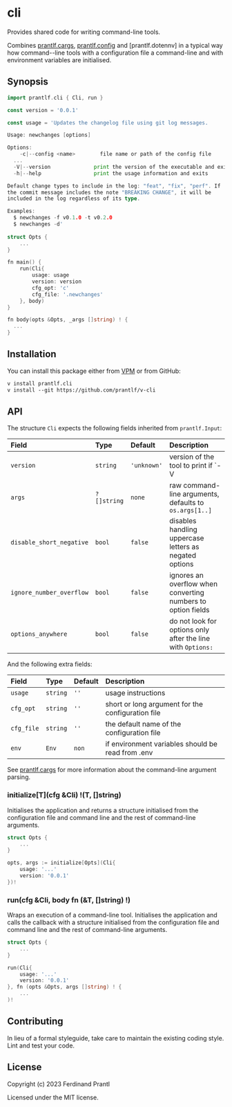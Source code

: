 # cli

Provides shared code for writing command-line tools.

Combines [prantlf.cargs], [prantlf.config] and [prantlf.dotennv] in a typical way how command--line tools with a configuration file a command-line and with environment variables are initialised.

## Synopsis

```go
import prantlf.cli { Cli, run }

const version = '0.0.1'

const usage = 'Updates the changelog file using git log messages.

Usage: newchanges [options]

Options:
	-c|--config <name>        file name or path of the config file
  ...
  -V|--version              print the version of the executable and exits
  -h|--help                 print the usage information and exits

Default change types to include in the log: "feat", "fix", "perf". If
the commit message includes the note "BREAKING CHANGE", it will be
included in the log regardless of its type.

Examples:
  $ newchanges -f v0.1.0 -t v0.2.0
  $ newchanges -d'
 
struct Opts {
	...
}

fn main() {
	run(Cli{
		usage: usage
		version: version
		cfg_opt: 'c'
		cfg_file: '.newchanges'
	}, body)
}

fn body(opts &Opts, _args []string) ! {
  ...
}
```

## Installation

You can install this package either from [VPM] or from GitHub:

```txt
v install prantlf.cli
v install --git https://github.com/prantlf/v-cli
```

## API

The structure `Cli` expects the following fields inherited from `prantlf.Input`:

| Field                    | Type        | Default     | Description                                                  |
|:-------------------------|:------------|:------------|:-------------------------------------------------------------|
| `version`                | `string`    | `'unknown'` | version of the tool to print if `-V|--version` is requested  |
| `args`                   | `?[]string` | `none`      | raw command-line arguments, defaults to `os.args[1..]`       |
| `disable_short_negative` | `bool`      | `false`     | disables handling uppercase letters as negated options       |
| `ignore_number_overflow` | `bool`      | `false`     | ignores an overflow when converting numbers to option fields |
| `options_anywhere`       | `bool`      | `false`     | do not look for options only after the line with `Options:`  |

And the following extra fields:

| Field      | Type     | Default | Description                                        |
|:-----------|:---------|:--------|:---------------------------------------------------|
| `usage`    | `string` | `''`    | usage instructions                                 |
| `cfg_opt`  | `string` | `''`    | short or long argument for the configuration file  |
| `cfg_file` | `string` | `''`    | the default name of the configuration file         |
| `env`      | `Env`    | `non`   | if environment variables should be read from .env  |

See [prantlf.cargs] for more information about the command-line argument parsing.

### initialize[T](cfg &Cli) !(T, []string)

Initialises the application and returns a structure initialised from the configuration file and command line and the rest of command-line arguments.

```go
struct Opts {
	...
}

opts, args := initialize[Opts](Cli{
	usage: '...'
	version: '0.0.1'
})!
```

### run(cfg &Cli, body fn (&T, []string) !)

Wraps an execution of a command-line tool. Initialises the application and calls the callback with a structure initialised from the configuration file and command line and the rest of command-line arguments.

```go
struct Opts {
	...
}

run(Cli{
	usage: '...'
	version: '0.0.1'
}, fn (opts &Opts, args []string) ! {
	...
)!
```

## Contributing

In lieu of a formal styleguide, take care to maintain the existing coding style. Lint and test your code.

## License

Copyright (c) 2023 Ferdinand Prantl

Licensed under the MIT license.

[VPM]: https://vpm.vlang.io/packages/prantlf.cli
[prantlf.cargs]: https://github/com//prantlf/v-cargs
[prantlf.config]: https://github.com/prantlf/v-config
[prantlf.dotenv]: https://github.com/prantlf/v-dotenv
